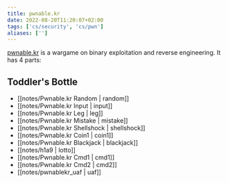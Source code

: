 ```yaml
---
title: pwnable.kr
date: 2022-08-20T11:20:07+02:00
tags: ['cs/security', 'cs/pwn']
aliases: ['']
---
```


[pwnable.kr](https://pwnable.kr) is a wargame on binary exploitation and reverse
engineering. It has 4 parts:

## Toddler's Bottle
- [[notes/Pwnable.kr Random | random]]
- [[notes/Pwnable.kr Input | input]]
- [[notes/Pwnable.kr Leg | leg]]
- [[notes/Pwnable.kr Mistake | mistake]]
- [[notes/Pwnable.kr Shellshock | shellshock]]
- [[notes/Pwnable.kr Coin1 | coin1]]
- [[notes/Pwnable.kr Blackjack | blackjack]]
- [[notes/h1a9 | lotto]]
- [[notes/Pwnable.kr Cmd1 | cmd1]]
- [[notes/Pwnable.kr Cmd2 | cmd2]]
- [[notes/pwnablekr_uaf | uaf]]







